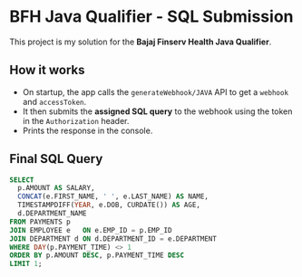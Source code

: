 # BFH Java Qualifier - SQL Submission

This project is my solution for the **Bajaj Finserv Health Java Qualifier**.

## How it works
- On startup, the app calls the `generateWebhook/JAVA` API to get a `webhook` and `accessToken`.
- It then submits the **assigned SQL query** to the webhook using the token in the `Authorization` header.
- Prints the response in the console.

## Final SQL Query
```sql
SELECT 
  p.AMOUNT AS SALARY,
  CONCAT(e.FIRST_NAME, ' ', e.LAST_NAME) AS NAME,
  TIMESTAMPDIFF(YEAR, e.DOB, CURDATE()) AS AGE,
  d.DEPARTMENT_NAME
FROM PAYMENTS p
JOIN EMPLOYEE e   ON e.EMP_ID = p.EMP_ID
JOIN DEPARTMENT d ON d.DEPARTMENT_ID = e.DEPARTMENT
WHERE DAY(p.PAYMENT_TIME) <> 1
ORDER BY p.AMOUNT DESC, p.PAYMENT_TIME DESC
LIMIT 1;
